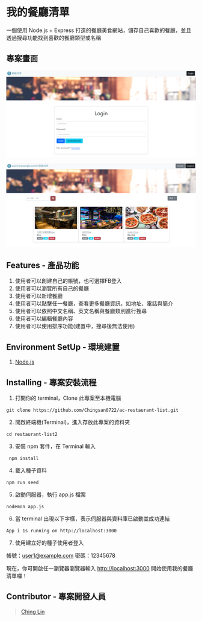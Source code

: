 # 我的餐廳清單

一個使用 Node.js + Express 打造的餐廳美食網站，儲存自己喜歡的餐廳，並且透過搜尋功能找到喜歡的餐廳類型或名稱


## 專案畫面

![image](https://github.com/Chingsan0722/ac-restaurant-list/blob/main/snapshots/login_page.png)

![image](https://github.com/Chingsan0722/ac-restaurant-list/blob/main/snapshots/user_page.png)

## Features - 產品功能

1. 使用者可以創建自己的帳號，也可選擇FB登入
2. 使用者可以瀏覽所有自己的餐廳
3. 使用者可以新增餐廳
4. 使用者可以點擊任一餐廳，查看更多餐廳資訊，如地址、電話與簡介
5. 使用者可以依照中文名稱、英文名稱與餐廳類別進行搜尋
6. 使用者可以編輯餐廳內容
7. 使用者可以使用排序功能(建置中，搜尋後無法使用)

## Environment SetUp - 環境建置

1. [Node.js](https://nodejs.org/en/)

## Installing - 專案安裝流程

1. 打開你的 terminal，Clone 此專案至本機電腦

```
git clone https://github.com/Chingsan0722/ac-restaurant-list.git
```

2. 開啟終端機(Terminal)，進入存放此專案的資料夾

```
cd restaurant-list2
```

3. 安裝 npm 套件，在 Terminal 輸入

```
 npm install
```
4. 載入種子資料

```
npm run seed
```

5. 啟動伺服器，執行 app.js 檔案

```
nodemon app.js
```

6. 當 terminal 出現以下字樣，表示伺服器與資料庫已啟動並成功連結

```
App i 1s running on http://localhost:3000
```

7. 使用建立好的種子使用者登入

帳號：user1@example.com
密碼：12345678

現在，你可開啟任一瀏覽器瀏覽器輸入 [http://localhost:3000](http://localhost:3000) 開始使用我的餐廳清單囉！


## Contributor - 專案開發人員

> [Ching Lin](https://github.com/Chingsan0722)
